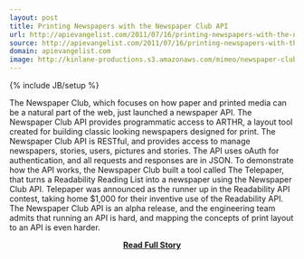 ```yaml
---
layout: post
title: Printing Newspapers with the Newspaper Club API
url: http://apievangelist.com/2011/07/16/printing-newspapers-with-the-newspaper-club-api/
source: http://apievangelist.com/2011/07/16/printing-newspapers-with-the-newspaper-club-api/
domain: apievangelist.com
image: http://kinlane-productions.s3.amazonaws.com/mimeo/newspaper-club/newspaper-club-api.png
---
```

{% include JB/setup %}<p>
The Newspaper Club, which focuses on how paper and printed media can be a natural part of the web, just launched a newspaper API.
The Newspaper Club API provides programmatic access to ARTHR, a layout tool created for building classic looking newspapers designed for print.
The Newspaper Club API is RESTful, and provides access to manage newspapers, stories, users, pictures and stories. The API uses oAuth for authentication, and all requests and responses are in JSON.
To demonstrate how the API works, the Newspaper Club built a tool called The Telepaper, that turns a Readability Reading List into a newspaper using the Newspaper Club API.
Telepaper was announced as the runner up in the Readability API contest, taking home $1,000 for their inventive use of the Readability API.
The Newspaper Club API is an alpha release, and the engineering team admits that running an API is hard, and mapping the concepts of print layout to an API is even harder.
</p>
<center><p><a href="http://apievangelist.com/2011/07/16/printing-newspapers-with-the-newspaper-club-api/" style='padding:25px; font-sze:18px; font-weight: bold;'>Read Full Story</a></p></center>
